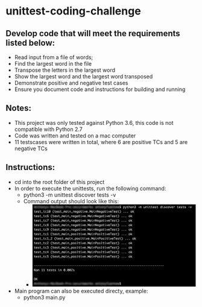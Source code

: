 # unittest-coding-challenge

## Develop code that will meet the requirements listed below:
- Read input from a file of words;
- Find the largest word in the file
- Transpose the letters in the largest word
- Show the largest word and the largest word transposed
- Demonstrate positive and negative test cases
- Ensure you document code and instructions for building and running

## Notes:
- This project was only tested against Python 3.6, this code is not compatible with Python 2.7
- Code was written and tested on a mac computer
- 11 testscases were written in total, where 6 are positive TCs and 5 are negative TCs

## Instructions:
- cd into the root folder of this project
- In order to execute the unittests, run the following command:
  - python3 -m unittest discover tests -v
  - Command output should look like this:
    - ![unittest results](results-screenshot.png)
- Main program can also be executed directy, example:
  - python3 main.py
